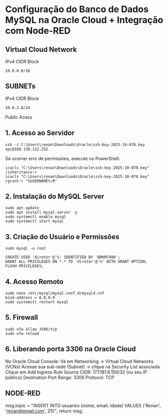 # Configuração do Banco de Dados MySQL na Oracle Cloud + Integração com Node-RED

## Virtual Cloud Network

IPv4 CIDR Block
```
10.0.0.0/16
```

## SUBNETs

IPv4 CIDR Block
```
10.0.2.0/24
```
Public Acess

## 1. Acesso ao Servidor
```
ssh -i C:\Users\renan\Downloads\Oracle\ssh-key-2025-10-078.key opc@168.138.132.252
```
Se ocorrer erro de permissões, execute no PowerShell:
```
icacls "C:\Users\renan\Downloads\Oracle\ssh-key-2025-10-078.key" /inheritance:r
icacls "C:\Users\renan\Downloads\Oracle\ssh-key-2025-10-078.key" /grant:r "%USERNAME%:R"
```

## 2. Instalação do MySQL Server
```
sudo apt update
sudo apt install mysql-server -y
sudo systemctl enable mysql
sudo systemctl start mysql
```
## 3. Criação do Usuário e Permissões
```
sudo mysql -u root
```
```
CREATE USER 'diretor'@'%' IDENTIFIED BY 'BRKM7480';
GRANT ALL PRIVILEGES ON *.* TO 'diretor'@'%' WITH GRANT OPTION;
FLUSH PRIVILEGES;
```
## 4. Acesso Remoto
```
sudo nano /etc/mysql/mysql.conf.d/mysqld.cnf
bind-address = 0.0.0.0
sudo systemctl restart mysql
```
## 5. Firewall
```
sudo ufw allow 3306/tcp
sudo ufw reload
```
## 6. Liberando porta 3306 na Oracle Cloud

No Oracle Cloud Console:
Vá em Networking → Virtual Cloud Networks (VCNs)
Acesse sua sub-rede (Subnet) → clique na Security List associada
Clique em Add Ingress Rule
Source CIDR: 177.181.6.159/32 (ou seu IP público)
Destination Port Range: 3306
Protocol: TCP

## NODE-RED

msg.topic = "INSERT INTO usuarios (nome, email, idade) VALUES ('Renan', 'renan@email.com', 25)";
return msg;

